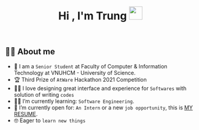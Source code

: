 <h1 align="center">Hi , I'm Trung <img src="https://media.giphy.com/media/hvRJCLFzcasrR4ia7z/giphy.gif" width="35"></h1>

<br>

## :sassy_man:  About me
- :school: I am a `Senior Student` at Faculty of Computer & Information Technology at VNUHCM - University of Science.
- :trophy: Third Prize of `AtWare` Hackathon 2021 Competition
- :technologist: I love designing great interface and experience for `Softwares` with solution of writing `codes`
- :student: I’m currently learning: `Software Engineering`.
- :thinking: I’m currently open for: `An Intern` or a new `job opportunity`, this is [MY RESUME](https://www.topcv.vn/xem-cv/WVRWVQgCUVcBV1EBBQJYAwkGVFYGAQZSUVcCUQ16d5).
- :nerd_face: Eager to `learn new things`
